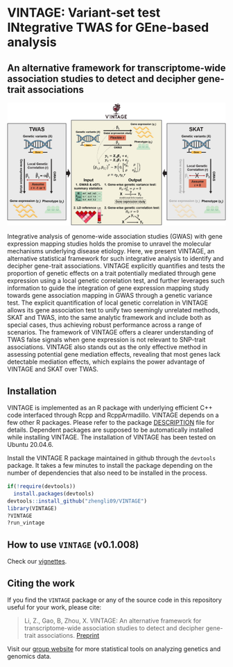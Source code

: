# VINTAGE: Variant-set test INtegrative TWAS for GEne-based analysis

## An alternative framework for transcriptome-wide association studies to detect and decipher gene-trait associations

![scheme](https://github.com/zhengli09/VINTAGE/blob/master/docs/schematic.png)

<p align="justify">

Integrative analysis of genome-wide association studies (GWAS) with gene
expression mapping studies holds the promise to unravel the molecular
mechanisms underlying disease etiology. Here, we present VINTAGE, an
alternative statistical framework for such integrative analysis to identify
and decipher gene-trait associations. VINTAGE explicitly quantifies and
tests the proportion of genetic effects on a trait potentially mediated
through gene expression using a local genetic correlation test, and
further leverages such information to guide the integration of gene
expression mapping study towards gene association mapping in GWAS
through a genetic variance test. The explicit quantification of local
genetic correlation in VINTAGE allows its gene association test to unify
two seemingly unrelated methods, SKAT and TWAS, into the same analytic
framework and include both as special cases, thus achieving robust
performance across a range of scenarios. The framework of VINTAGE offers
a clearer understanding of TWAS false signals when gene expression is not
relevant to SNP-trait associations. VINTAGE also stands out as the only
effective method in assessing potential gene mediation effects, revealing
that most genes lack detectable mediation effects, which explains the power
advantage of VINTAGE and SKAT over TWAS.

</p>

## Installation

VINTAGE is implemented as an R package with underlying efficient C++
code interfaced through Rcpp and RcppArmadillo. VINTAGE depends on a few
other R packages. Please refer to the package
[DESCRIPTION](https://github.com/zhengli09/VINTAGE/blob/master/DESCRIPTION)
file for details. Dependent packages are supposed to be automatically
installed while installing VINTAGE. The installation of VINTAGE has been
tested on Ubuntu 20.04.6.

Install the VINTAGE R package maintained in github through the
`devtools` package. It takes a few minutes to install the package
depending on the number of dependencies that also need to be installed
in the process.

``` r
if(!require(devtools))
  install.packages(devtools)
devtools::install_github("zhengli09/VINTAGE")
library(VINTAGE)
?VINTAGE
?run_vintage
```

## How to use `VINTAGE` (v0.1.008)

Check our [vignettes](https://zhengli09.github.io/VINTAGE-analysis/).

## Citing the work

If you find the `VINTAGE` package or any of the source code in this
repository useful for your work, please cite:

> Li, Z., Gao, B, Zhou, X. VINTAGE: An alternative framework for
> transcriptome-wide association studies to detect and decipher
> gene-trait associations. [Preprint](https://www.biorxiv.org/content/10.1101/2025.03.14.643391v1.abstract)

Visit our [group website](https://xiangzhou.github.io/) for more
statistical tools on analyzing genetics and genomics data.
